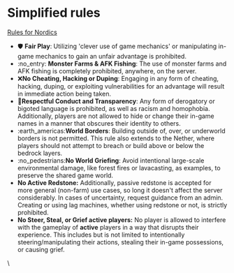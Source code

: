 # Simplified rules

[Rules for Nordics](../rules-and-penalties/rules.md)

* :shield: **Fair Play**: Utilizing 'clever use of game mechanics' or manipulating in-game mechanics to gain an unfair advantage is prohibited.
* :no\_entry: **Monster Farms & AFK Fishing**: The use of monster farms and AFK fishing is completely prohibited, anywhere, on the server.
* :x:**No Cheating, Hacking or Duping**: Engaging in any form of cheating, hacking, duping, or exploiting vulnerabilities for an advantage will result in immediate action being taken.
* :handshake:**Respectful Conduct and Transparency**: Any form of derogatory or bigoted language is prohibited, as well as racism and homophobia. Additionally, players are not allowed to hide or change their in-game names in a manner that obscures their identity to others.
* :earth\_americas:**World Borders**: Building outside of, over, or underworld borders is not permitted. This rule also extends to the Nether, where players should not attempt to breach or build above or below the bedrock layers.
* :no\_pedestrians:**No World Griefing**: Avoid intentional large-scale environmental damage, like forest fires or lavacasting, as examples, to preserve the shared game world.
* **No Active Redstone:** Additionally, passive redstone is accepted for more general (non-farm) use cases, so long it doesn't affect the server considerably. In cases of uncertainty, request guidance from an admin. Creating or using lag machines, whether using redstone or not, is strictly prohibited.
* **No Steer, Steal, or Grief active players:** No player is allowed to interfere with the gameplay of **active** players in a way that disrupts their experience. This includes but is not limited to intentionally steering/manipulating their actions, stealing their in-game possessions, or causing grief.

\\
